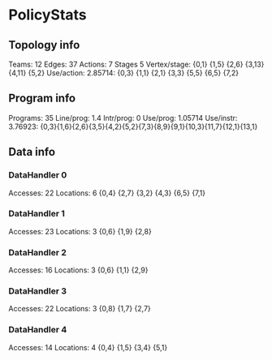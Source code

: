 # PolicyStats
## Topology info
Teams:		12
Edges:		37
Actions:	7
Stages		5
Vertex/stage:	{0,1} {1,5} {2,6} {3,13} {4,11} {5,2} 
Use/action:	2.85714: {0,3} {1,1} {2,1} {3,3} {5,5} {6,5} {7,2} 

## Program info
Programs:	35
Line/prog:	1.4
Intr/prog:	0
Use/prog:	1.05714
Use/instr:	3.76923: {0,3}{1,6}{2,6}{3,5}{4,2}{5,2}{7,3}{8,9}{9,1}{10,3}{11,7}{12,1}{13,1}

## Data info

### DataHandler 0
Accesses:	22
Locations:	6
{0,4} {2,7} {3,2} {4,3} {6,5} {7,1} 

### DataHandler 1
Accesses:	23
Locations:	3
{0,6} {1,9} {2,8} 

### DataHandler 2
Accesses:	16
Locations:	3
{0,6} {1,1} {2,9} 

### DataHandler 3
Accesses:	22
Locations:	3
{0,8} {1,7} {2,7} 

### DataHandler 4
Accesses:	14
Locations:	4
{0,4} {1,5} {3,4} {5,1} 
